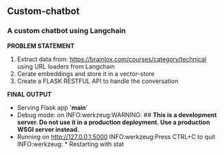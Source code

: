 ## **Custom-chatbot**
 ### **A custom chatbot using Langchain**


**PROBLEM STATEMENT**
1. Extract data from: 
https://brainlox.com/courses/category/technical
using URL loaders from Langchain
2. Cerate embeddings and store it in a vector-store
3. Create a FLASK RESTFUL API to handle the conversation

**FINAL OUTPUT**
* Serving Flask app '__main__'
 * Debug mode: on
INFO:werkzeug:WARNING: ## **This is a development server. Do not use it in a production deployment. Use a production WSGI server instead.**
 * Running on http://127.0.0.1:5000
INFO:werkzeug:Press CTRL+C to quit
INFO:werkzeug: * Restarting with stat

 

